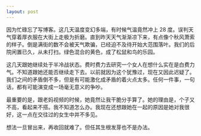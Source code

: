 ```yaml
---
layout: post
---
```


因为忙碌忘了写博客。这几天温度变幻多端，有时候气温竟然冲上 28 度。误判天气穿着厚衣服在大街上走极为折磨。直到昨天天气渐渐凉下来，有点像个秋风萧索的样子。倒是满街的数不会被天气欺骗，已经迫不及待开始大范围落叶。我们的后院闲置已久，从未打扫。绿色混合的黄色，成了松鼠和鸟的乐园。

这几天跟她继续处于半冷战状态。费时费力去研究一个女人在想什么实在是白费力气。不知道跟她还能否继续走下去。以前就因为这个犹豫过，现在又因此迟疑了。我们之间的矛盾倒不多，但是有可能激化成矛盾的着火点太多。任何一件事，一句话，都有可能演变成一场毫无意义的争吵。

最重要的是，跟老妈视频的时候，她竟然让我干脆分手算了。她的理由是，个子又不高，看起来不搭。我不知道怎么办。我现在还想跟她在一起的原因是她对我很好，这一点在交往过的女生中并不多见。

想法一旦冒出来，再收回就难了。但任其生根发芽也不是办法。

